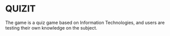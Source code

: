# QUIZIT
The game is a quiz game based on Information Technologies, and users are testing their own knowledge on the subject. 
